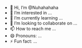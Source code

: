 - 👋 Hi, I’m @Nuhahahaha
- 👀 I’m interested in ...
- 🌱 I’m currently learning ...
- 💞️ I’m looking to collaborate on ...
- 📫 How to reach me ...
- 😄 Pronouns: ...
- ⚡ Fun fact: ...

<!---
Nuhahahaha/Nuhahahaha is a ✨ special ✨ repository because its `README.md` (this file) appears on your GitHub profile.
You can click the Preview link to take a look at your changes.
--->
